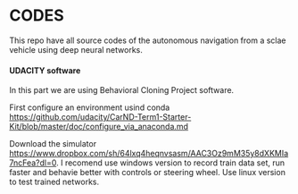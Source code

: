 # CODES

This repo have all source codes of the autonomous navigation from a sclae vehicle using deep neural networks.

#### UDACITY software
In this part we are using Behavioral Cloning Project software.

First configure an environment usind conda https://github.com/udacity/CarND-Term1-Starter-Kit/blob/master/doc/configure_via_anaconda.md

Download the simulator https://www.dropbox.com/sh/64lxq4heqnvsasm/AAC3Oz9mM35y8dXKMIa7ncFea?dl=0.
I recomend use windows version to record train data set, run faster and behavie better with controls or steering wheel. Use linux version to test trained networks.




